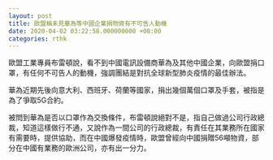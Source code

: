 ```yaml
---
layout: post
title: 歐盟稱未見華為等中國企業捐物資有不可告人動機
date: 2020-04-02 03:22:58.000000000 +08:00
categories: rthk
---
```


歐盟工業專員布雷頓說，看不到中國電訊設備商華為及其他中國企業，向歐盟捐口罩，有任何不可告人的動機，強調團結是對抗全球新型肺炎疫情的最佳辦法。

華為近期先後向意大利、西班牙、荷蘭等國家，捐出幾個萬個口罩及手套，被指是為了爭取5G合約。

被問到華為是否以口罩作為交換條件，布雷頓說絕對不是，指自己做過公司行政總裁，知道這樣做行不通，又說作為一間公司的行政總裁，有責任在其業務所在國家有需要時，提供協助，而在中國爆發疫情時，歐盟曾經向中國捐贈56噸物資，部分在中國有業務的歐洲公司，亦有出一分力。
